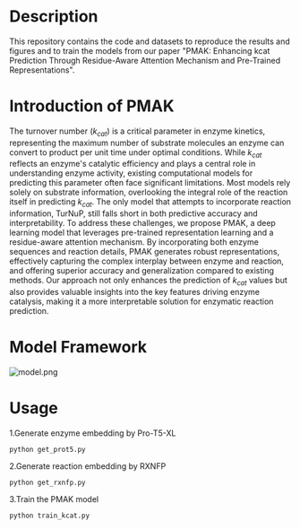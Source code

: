 # Description
This repository contains the code and datasets to reproduce the results and figures and to train the models from our paper "PMAK: Enhancing kcat Prediction Through Residue-Aware Attention Mechanism and Pre-Trained Representations".
# Introduction of PMAK
The turnover number ($k_{cat}$) is a critical parameter in enzyme kinetics, representing the maximum number of substrate molecules an enzyme can convert to product per unit time under optimal conditions. While $k_{cat}$ reflects an enzyme's catalytic efficiency and plays a central role in understanding enzyme activity, existing computational models for predicting this parameter often face significant limitations. Most models rely solely on substrate information, overlooking the integral role of the reaction itself in predicting $k_{cat}$. The only model that attempts to incorporate reaction information, TurNuP, still falls short in both predictive accuracy and interpretability. To address these challenges, we propose PMAK, a deep learning model that leverages pre-trained representation learning and a residue-aware attention mechanism. By incorporating both enzyme sequences and reaction details, PMAK generates robust representations, effectively capturing the complex interplay between enzyme and reaction, and offering superior accuracy and generalization compared to existing methods. Our approach not only enhances the prediction of $k_{cat}$ values but also provides valuable insights into the key features driving enzyme catalysis, making it a more interpretable solution for enzymatic reaction prediction.
# Model Framework
![model.png](./images/model.png)

# Usage
1.Generate enzyme embedding by Pro-T5-XL

``python get_prot5.py``

2.Generate reaction embedding by RXNFP

```python get_rxnfp.py```

3.Train the PMAK model

```python train_kcat.py```